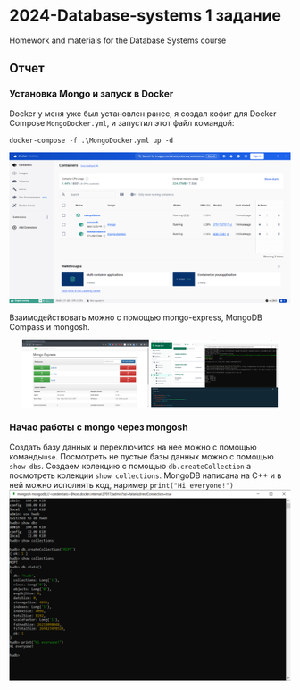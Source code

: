 # 2024-Database-systems 1 задание
Homework and materials for the Database Systems course

## Отчет

### Установка Mongo и запуск в Docker

Docker у меня уже был установлен ранее, я создал кофиг для Docker Compose `MongoDocker.yml`, и запустил этот файл командой:

```
docker-compose -f .\MongoDocker.yml up -d
```
![Mongo в Docker](Скриншоты/Docker_запуск_контейнеров.png)

Взаимодействовать можно с помощью mongo-express, MongoDB Compass и mongosh.

<p align="center">
  <img src="Скриншоты/Подключился_по_localhost.png" alt="Описание изображения 1" width="45%"/>
  <img src="Скриншоты/Обмазались_монгой.png" alt="Описание изображения 2" width="45%"/>
</p>

### Начао работы с mongo через mongosh

Создать базу данных и переключится на нее можно с помощью команды`use`. Посмотреть не пустые базы данных можно с помощью `show dbs`. Создаем колекцию с помощью `db.createCollection` а посмотреть колекции `show collections`. MongoDB написана на C++ и в ней можно исполнять код, наример `print("Hi everyone!")`
![Начало работы](Скриншоты/stats.png)